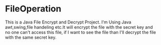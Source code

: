 # FileOperation
This is a Java File Encrypt and Decrypt Project. I'm Using Java awt,swing,file handeling etc.It will encrypt the file with the secret key and no one can't access this file, if I want to see the file than I'll decrypt the file with the same secret key.
